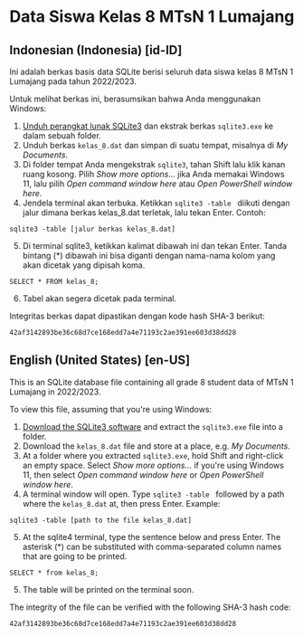 Data Siswa Kelas 8 MTsN 1 Lumajang
==================================

## Indonesian (Indonesia) [id-ID]

Ini adalah berkas basis data SQLite berisi seluruh data siswa kelas 8 MTsN 1 Lumajang 
pada tahun 2022/2023.

Untuk melihat berkas ini, berasumsikan bahwa Anda menggunakan Windows:
1. [Unduh perangkat lunak SQLite3](https://www.sqlite.org/2022/sqlite-tools-win32-x86-3400100.zip) dan ekstrak berkas ``sqlite3.exe`` ke dalam sebuah folder.
2. Unduh berkas ``kelas_8.dat`` dan simpan di suatu tempat, misalnya di _My Documents_.
3. Di folder tempat Anda mengekstrak ``sqlite3``, tahan Shift lalu klik kanan ruang kosong. Pilih _Show more options..._ jika Anda memakai Windows 11, lalu pilih _Open command window here_ atau _Open PowerShell window here_.
4. Jendela terminal akan terbuka. Ketikkan ``sqlite3 -table `` diikuti dengan jalur dimana berkas kelas_8.dat terletak, lalu tekan Enter. Contoh:
```
sqlite3 -table [jalur berkas kelas_8.dat]
```

5. Di terminal sqlite3, ketikkan kalimat dibawah ini dan tekan Enter. Tanda bintang (*) dibawah ini bisa diganti dengan nama-nama kolom yang akan dicetak yang dipisah koma.
```
SELECT * FROM kelas_8;
```

6. Tabel akan segera dicetak pada terminal.

Integritas berkas dapat dipastikan dengan kode hash SHA-3 berikut:
```
42af3142893be36c68d7ce168edd7a4e71193c2ae391ee603d38dd28
```

## English (United States) [en-US]

This is an SQLite database file containing all grade 8 student data of MTsN 1 Lumajang
in 2022/2023.

To view this file, assuming that you're using Windows:
1. [Download the SQLite3 software](https://www.sqlite.org/2022/sqlite-tools-win32-x86-3400100.zip) and extract the ``sqlite3.exe`` file into a folder.
2. Download the ``kelas_8.dat`` file and store at a place, e.g. _My Documents_.
3. At a folder where you extracted ``sqlite3.exe``, hold Shift and right-click an empty space. Select _Show more options..._ if you're using Windows 11, then select _Open command window here_ or _Open PowerShell window here_.
4. A terminal window will open. Type ``sqlite3 -table `` followed by a path where the ``kelas_8.dat`` at, then press Enter. Example:
```
sqlite3 -table [path to the file kelas_8.dat]
```

5. At the sqlite4 terminal, type the sentence below and press Enter. The asterisk (*) can be substituted with comma-separated column names that are going to be printed.
```
SELECT * from kelas_8;
```

5. The table will be printed on the terminal soon.

The integrity of the file can be verified with the following SHA-3 hash code:
```
42af3142893be36c68d7ce168edd7a4e71193c2ae391ee603d38dd28
```


